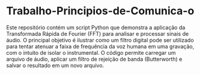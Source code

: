 # Trabalho-Principios-de-Comunica-o
Este repositório contém um script Python que demonstra a aplicação da Transformada Rápida de Fourier (FFT) para analisar e processar sinais de áudio. O principal objetivo é ilustrar como um filtro digital pode ser utilizado para tentar atenuar a faixa de frequência da voz humana em uma gravação, com o intuito de isolar o instrumental. O código permite carregar um arquivo de áudio, aplicar um filtro de rejeição de banda (Butterworth) e salvar o resultado em um novo arquivo.
